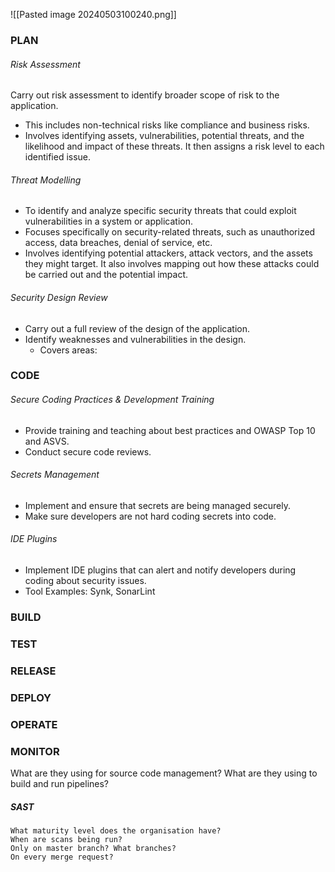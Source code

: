 ![[Pasted image 20240503100240.png]]
### PLAN
###### Risk Assessment
Carry out risk assessment to identify broader scope of risk to the application. 
- This includes non-technical risks like compliance and business risks.
- Involves identifying assets, vulnerabilities, potential threats, and the likelihood and impact of these threats. It then assigns a risk level to each identified issue.
###### Threat Modelling
- To identify and analyze specific security threats that could exploit vulnerabilities in a system or application.
- Focuses specifically on security-related threats, such as unauthorized access, data breaches, denial of service, etc.
- Involves identifying potential attackers, attack vectors, and the assets they might target. It also involves mapping out how these attacks could be carried out and the potential impact.
###### Security Design Review
- Carry out a full review of the design of the application.
- Identify weaknesses and vulnerabilities in the design.
	- Covers areas: 

### CODE
###### Secure Coding Practices & Development Training
- Provide training and teaching about best practices and OWASP Top 10 and ASVS.
- Conduct secure code reviews.
###### Secrets Management
- Implement and ensure that secrets are being managed securely.
- Make sure developers are not hard coding secrets into code.
###### IDE Plugins
- Implement IDE plugins that can alert and notify developers during coding about security issues.
- Tool Examples: Synk, SonarLint



### BUILD
### TEST
### RELEASE
### DEPLOY
### OPERATE
### MONITOR



What are they using for source code management?
What are they using to build and run pipelines?

##### SAST
```
What maturity level does the organisation have?
When are scans being run?
Only on master branch? What branches?
On every merge request?
```




